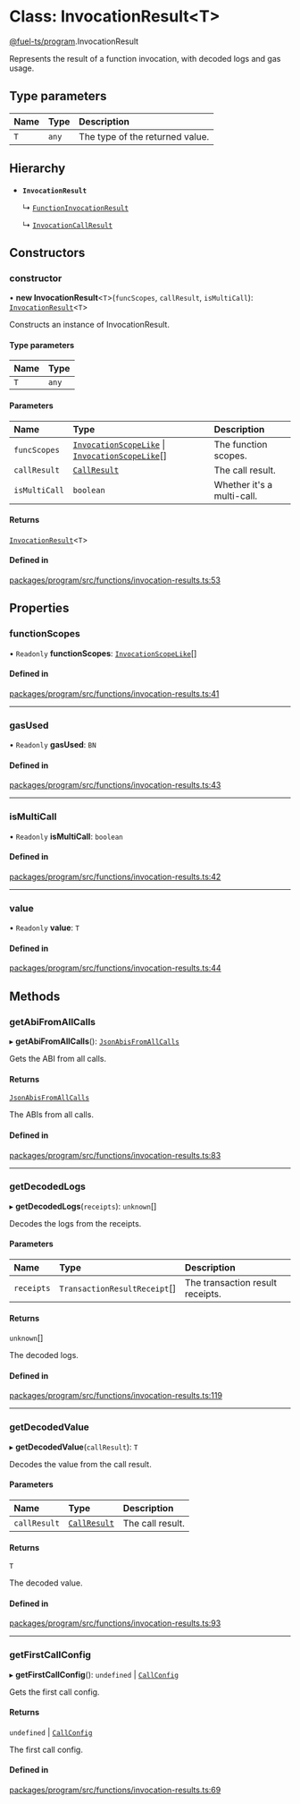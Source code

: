 # Class: InvocationResult&lt;T\>

[@fuel-ts/program](/api/Program/index.md).InvocationResult

Represents the result of a function invocation, with decoded logs and gas usage.

## Type parameters

| Name | Type | Description |
| :------ | :------ | :------ |
| `T` | `any` | The type of the returned value. |

## Hierarchy

- **`InvocationResult`**

  ↳ [`FunctionInvocationResult`](/api/Program/FunctionInvocationResult.md)

  ↳ [`InvocationCallResult`](/api/Program/InvocationCallResult.md)

## Constructors

### constructor

• **new InvocationResult**&lt;`T`\>(`funcScopes`, `callResult`, `isMultiCall`): [`InvocationResult`](/api/Program/InvocationResult.md)&lt;`T`\>

Constructs an instance of InvocationResult.

#### Type parameters

| Name | Type |
| :------ | :------ |
| `T` | `any` |

#### Parameters

| Name | Type | Description |
| :------ | :------ | :------ |
| `funcScopes` | [`InvocationScopeLike`](/api/Program/index.md#invocationscopelike) \| [`InvocationScopeLike`](/api/Program/index.md#invocationscopelike)[] | The function scopes. |
| `callResult` | [`CallResult`](/api/Account/index.md#callresult) | The call result. |
| `isMultiCall` | `boolean` | Whether it's a multi-call. |

#### Returns

[`InvocationResult`](/api/Program/InvocationResult.md)&lt;`T`\>

#### Defined in

[packages/program/src/functions/invocation-results.ts:53](https://github.com/FuelLabs/fuels-ts/blob/e0e95c40/packages/program/src/functions/invocation-results.ts#L53)

## Properties

### functionScopes

• `Readonly` **functionScopes**: [`InvocationScopeLike`](/api/Program/index.md#invocationscopelike)[]

#### Defined in

[packages/program/src/functions/invocation-results.ts:41](https://github.com/FuelLabs/fuels-ts/blob/e0e95c40/packages/program/src/functions/invocation-results.ts#L41)

___

### gasUsed

• `Readonly` **gasUsed**: `BN`

#### Defined in

[packages/program/src/functions/invocation-results.ts:43](https://github.com/FuelLabs/fuels-ts/blob/e0e95c40/packages/program/src/functions/invocation-results.ts#L43)

___

### isMultiCall

• `Readonly` **isMultiCall**: `boolean`

#### Defined in

[packages/program/src/functions/invocation-results.ts:42](https://github.com/FuelLabs/fuels-ts/blob/e0e95c40/packages/program/src/functions/invocation-results.ts#L42)

___

### value

• `Readonly` **value**: `T`

#### Defined in

[packages/program/src/functions/invocation-results.ts:44](https://github.com/FuelLabs/fuels-ts/blob/e0e95c40/packages/program/src/functions/invocation-results.ts#L44)

## Methods

### getAbiFromAllCalls

▸ **getAbiFromAllCalls**(): [`JsonAbisFromAllCalls`](/api/Account/index.md#jsonabisfromallcalls)

Gets the ABI from all calls.

#### Returns

[`JsonAbisFromAllCalls`](/api/Account/index.md#jsonabisfromallcalls)

The ABIs from all calls.

#### Defined in

[packages/program/src/functions/invocation-results.ts:83](https://github.com/FuelLabs/fuels-ts/blob/e0e95c40/packages/program/src/functions/invocation-results.ts#L83)

___

### getDecodedLogs

▸ **getDecodedLogs**(`receipts`): `unknown`[]

Decodes the logs from the receipts.

#### Parameters

| Name | Type | Description |
| :------ | :------ | :------ |
| `receipts` | `TransactionResultReceipt`[] | The transaction result receipts. |

#### Returns

`unknown`[]

The decoded logs.

#### Defined in

[packages/program/src/functions/invocation-results.ts:119](https://github.com/FuelLabs/fuels-ts/blob/e0e95c40/packages/program/src/functions/invocation-results.ts#L119)

___

### getDecodedValue

▸ **getDecodedValue**(`callResult`): `T`

Decodes the value from the call result.

#### Parameters

| Name | Type | Description |
| :------ | :------ | :------ |
| `callResult` | [`CallResult`](/api/Account/index.md#callresult) | The call result. |

#### Returns

`T`

The decoded value.

#### Defined in

[packages/program/src/functions/invocation-results.ts:93](https://github.com/FuelLabs/fuels-ts/blob/e0e95c40/packages/program/src/functions/invocation-results.ts#L93)

___

### getFirstCallConfig

▸ **getFirstCallConfig**(): `undefined` \| [`CallConfig`](/api/Program/index.md#callconfig)

Gets the first call config.

#### Returns

`undefined` \| [`CallConfig`](/api/Program/index.md#callconfig)

The first call config.

#### Defined in

[packages/program/src/functions/invocation-results.ts:69](https://github.com/FuelLabs/fuels-ts/blob/e0e95c40/packages/program/src/functions/invocation-results.ts#L69)

